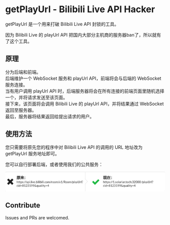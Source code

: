 # getPlayUrl - Bilibili Live API Hacker

getPlayUrl 是一个用来打破 Bilibili Live API 封锁的工具。

因为 Bilibili Live 的 playUrl API 把国内大部分主机商的服务器ban了，所以就有了这个工具。

## 原理

分为后端和前端。  
后端维护一个 WebSocket 服务和 playUrl API，前端将会与后端的 WebSocket 服务连接。  
当有用户调用 playUrl API 时，后端服务器将会在所有连接的前端页面里随机选择一个，并将请求发送至该页面。  
接下来，该页面将会调用 Bilibili Live 的 playUrl API，并将结果通过 WebSocket 返回至服务器。  
最后，服务器将结果返回给提出请求的用户。

## 使用方法

您只需要将原先您的程序中对 Bilibili Live API 的调用的 URL 地址改为 getPlayUrl 服务地址即可。

您可以自行部署后端，或者使用我们的公共服务：

![usage](usage.png)

## Contribute

Issues and PRs are welcomed.
